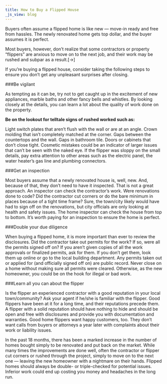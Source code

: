 ```yaml
---
title: How to Buy a Flipped House
_js_view: blog
---
```


Buyers often assume a flipped home is like new — move-in ready and free from hassles. The newly renovated home gets top dollar, and the buyer assumes it is perfect.

Most buyers, however, don’t realize that some contractors or property “flippers” are anxious to move on to the next job, and their work may be rushed and subpar as a result.[->]

If you’re buying a flipped house, consider taking the following steps to ensure you don’t get any unpleasant surprises after closing.

###Be vigilant

As tempting as it can be, try not to get caught up in the excitement of new appliances, marble baths and other fancy bells and whistles. By looking closely at the details, you can learn a lot about the quality of work done on the property.

**Be on the lookout for telltale signs of rushed worked such as:**

Light switch plates that aren’t flush with the wall or are at an angle.
Crown molding that isn’t completely matched at the corner.
Gaps between the countertops and the wall.
Gaps in bathroom tile.
Doors or cabinets that don’t close tight.
Cosmetic mistakes could be an indicator of larger issues that can’t be seen with the naked eye. If the flipper was sloppy on the small details, pay extra attention to other areas such as the electric panel, the water heater’s gas line and plumbing connectors.

###Get an inspection

Most buyers assume that a newly renovated house is, well, new.  And, because of that, they don’t need to have it inspected. That is not a great approach. An inspector can check the contractor’s work. Were renovations done to code?  Did the contractor cut corners or do the bare minimum in places because of a tight time frame? Sure, the town/city likely would have had to sign off on the renovations, but city officials are only looking at health and safety issues. The home inspector can check the house from top to bottom. It’s worth paying for an inspection to ensure the home is perfect.

###Double your due diligence

When buying a flipped home, it is more important than ever to review the disclosures. Did the contractor take out permits for the work? If so, were all the permits signed off on? If you aren’t given copies of all the work approvals or finalized permits, ask for them. If you don’t get them, look them up online or go to the local building department. Any permits taken out or applied for (and officially signed off on) are public record. Never close on a home without making sure all permits were cleared. Otherwise, as the new homeowner, you could be on the hook for illegal or bad work.

###Learn all you can about the flipper

Is the flipper an experienced contractor with a good reputation in your local town/community? Ask your agent if he/she is familiar with the flipper. Good flippers have been at it for a long time, and their reputations precede them. A flipper with a solid reputation should have nothing to hide and should be open and free with disclosures and provide you with documentation and warranties. Good home flippers want happy customers, too. They don’t want calls from buyers or attorneys a year later with complaints about their work or liability issues.

In the past 18 months, there has been a marked increase in the number of homes bought simply to be renovated and put back on the market. While many times the improvements are done well, often the contractor or flipper cut corners or rushed through the project, simply to move on to the next one — leaving the new homeowner with a nightmare on their hands. Flipped homes should always be double- or triple-checked for potential issues. Inferior work could end up costing you money and headaches in the long run.

